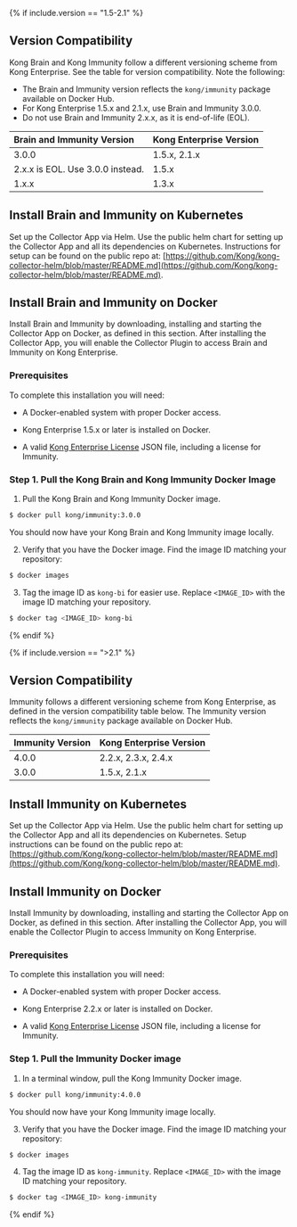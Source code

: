 <!-- Version compatibility and download instructions for Brain and Immunity
which is located in the install-configure.md file in the immuntiy folder -->

{% if include.version == "1.5-2.1" %}
## Version Compatibility
Kong Brain and Kong Immunity follow a different versioning scheme from Kong Enterprise. See the table for version compatibility. Note the following:
* The Brain and Immunity version reflects the `kong/immunity` package available on Docker Hub.
* For Kong Enterprise 1.5.x and 2.1.x, use Brain and Immunity 3.0.0.
* Do not use Brain and Immunity 2.x.x, as it is end-of-life (EOL).

| Brain and Immunity Version       | Kong Enterprise Version |
|:---------------------------------|:------------------------|
| 3.0.0                            | 1.5.x, 2.1.x            |
| 2.x.x is EOL. Use 3.0.0 instead. | 1.5.x                   |
| 1.x.x                            | 1.3.x                   |

## Install Brain and Immunity on Kubernetes
Set up the Collector App via Helm. Use the public helm chart for setting up the Collector App and all its dependencies on Kubernetes. Instructions for setup can be found on the public repo at: [https://github.com/Kong/kong-collector-helm/blob/master/README.md](https://github.com/Kong/kong-collector-helm/blob/master/README.md).

## Install Brain and Immunity on Docker
Install Brain and Immunity by downloading, installing and starting the Collector App on Docker, as defined in this section. After installing the Collector App, you will enable the Collector Plugin to access Brain and Immunity on Kong Enterprise.

### Prerequisites
To complete this installation you will need:

* A Docker-enabled system with proper Docker access.

* Kong Enterprise 1.5.x or later is installed on Docker.

* A valid [Kong Enterprise License](/enterprise/{{page.kong_version}}/deployment/access-license/) JSON file, including a license for Immunity.

### Step 1. Pull the Kong Brain and Kong Immunity Docker Image

1. Pull the Kong Brain and Kong Immunity Docker image.
```bash
$ docker pull kong/immunity:3.0.0
```
You should now have your Kong Brain and Kong Immunity image locally.

2. Verify that you have the Docker image. Find the image ID matching your repository:
```bash
$ docker images
```
3. Tag the image ID as `kong-bi` for easier use. Replace `<IMAGE_ID>` with the image ID matching your repository.
```bash
$ docker tag <IMAGE_ID> kong-bi
```
{% endif %}

{% if include.version == ">2.1" %}
## Version Compatibility
Immunity follows a different versioning scheme from Kong Enterprise, as defined in the version compatibility table below. The Immunity version reflects the `kong/immunity` package available on Docker Hub.

| Immunity Version                 | Kong Enterprise Version |
|:---------------------------------|:------------------------|
| 4.0.0                            | 2.2.x, 2.3.x, 2.4.x     |
| 3.0.0                            | 1.5.x, 2.1.x            |

## Install Immunity on Kubernetes
Set up the Collector App via Helm. Use the public helm chart for setting up the Collector App and all its dependencies on Kubernetes. Setup instructions can be found on the public repo at: [https://github.com/Kong/kong-collector-helm/blob/master/README.md](https://github.com/Kong/kong-collector-helm/blob/master/README.md).

## Install Immunity on Docker
Install Immunity by downloading, installing and starting the Collector App on Docker, as defined in this section. After installing the Collector App, you will enable the Collector Plugin to access Immunity on Kong Enterprise.

### Prerequisites
To complete this installation you will need:

* A Docker-enabled system with proper Docker access.

* Kong Enterprise 2.2.x or later is installed on Docker.

* A valid [Kong Enterprise License](/enterprise/{{page.kong_version}}/deployment/access-license/) JSON file, including a license for Immunity.

### Step 1. Pull the Immunity Docker image

1. In a terminal window, pull the Kong Immunity Docker image.
```bash
$ docker pull kong/immunity:4.0.0
```
You should now have your Kong Immunity image locally.

3. Verify that you have the Docker image. Find the image ID matching your repository:
```bash
$ docker images
```
4. Tag the image ID as `kong-immunity`. Replace `<IMAGE_ID>` with the image ID matching your repository.
```bash
$ docker tag <IMAGE_ID> kong-immunity
```
{% endif %}

